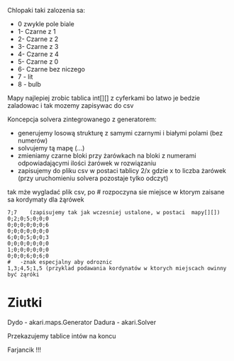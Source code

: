 Chlopaki taki zalozenia sa:
* 0 zwykle pole biale
* 1- Czarne z 1
* 2- Czarne z 2
* 3- Czarne z 3
* 4- Czarne z 4
* 5- Czarne z 0
* 6- Czarne bez niczego
* 7 - lit
* 8 - bulb
        
Mapy najlepiej zrobic tablica int[][] z cyferkami bo latwo je bedzie zaladowac i tak mozemy zapisywac do csv

Koncepcja solvera zintegrowanego z generatorem:
- generujemy losową strukturę z samymi czarnymi i białymi polami (bez numerów)
- solvujemy tą mapę (...)
- zmieniamy czarne bloki przy żarówkach na bloki z numerami odpowiadającymi ilości żarówek
w rozwiązaniu
- zapisujemy do pliku csv w postaci tablicy 2/x gdzie x to liczba żarówek (przy uruchomieniu
solvera pozostaje tylko odczyt) 

tak mże wygladać plik csv, po # rozpoczyna sie miejsce w ktorym zaisane sa kordymaty dla żąrówek

```
7;7    (zapisujemy tak jak wczesniej ustalone, w postaci  mapy[][])
0;2;0;5;0;0;0
0;0;0;0;0;0;6
0;0;0;0;0;0;0
6;0;0;5;0;0;3
0;0;0;0;0;0;0
1;0;0;0;0;0;0
0;0;0;6;0;6;0
#   -znak especjalny aby odroznic 
1,3;4,5;1,5 (przyklad podawania kordynatów w ktorych miejscach owinny być żąróki
```
# Ziutki
Dydo - akari.maps.Generator
Dadura - akari.Solver

Przekazujemy tablice intów na koncu

Farjancik !!!
